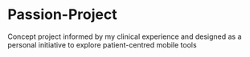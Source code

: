 # Passion-Project
Concept project informed by my clinical experience and designed as a personal initiative to explore patient-centred mobile tools
